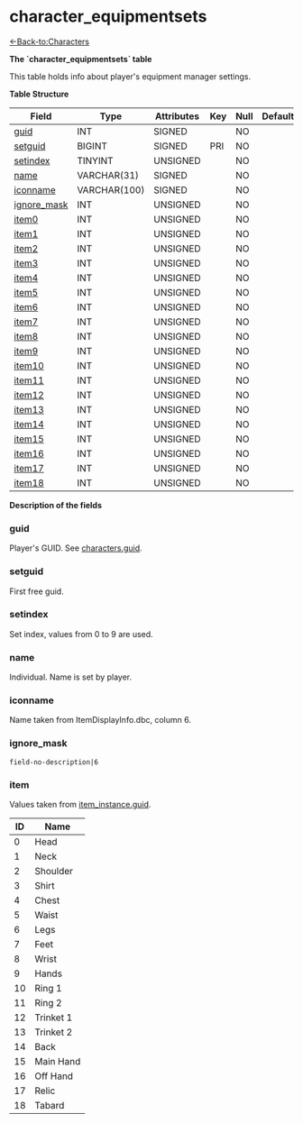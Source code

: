 # character\_equipmentsets

[<-Back-to:Characters](database-characters)

**The \`character\_equipmentsets\` table**

This table holds info about player's equipment manager settings.

**Table Structure**

| Field            | Type         | Attributes | Key | Null | Default | Extra  | Comment |
| ---------------- | ------------ | ---------- | --- | ---- | ------- | ------ | ------- |
| [guid][1]        | INT          | SIGNED     |     | NO   |         | UNIQUE |         |
| [setguid][2]     | BIGINT       | SIGNED     | PRI | NO   |         | UNIQUE |         |
| [setindex][3]    | TINYINT      | UNSIGNED   |     | NO   |         | UNIQUE |         |
| [name][4]        | VARCHAR(31)  | SIGNED     |     | NO   |         |        |         |
| [iconname][5]    | VARCHAR(100) | SIGNED     |     | NO   |         |        |         |
| [ignore_mask][6] | INT          | UNSIGNED   |     | NO   |         |        |         |
| [item0][7]       | INT          | UNSIGNED   |     | NO   |         |        |         |
| [item1][8]       | INT          | UNSIGNED   |     | NO   |         |        |         |
| [item2][9]       | INT          | UNSIGNED   |     | NO   |         |        |         |
| [item3][10]      | INT          | UNSIGNED   |     | NO   |         |        |         |
| [item4][11]      | INT          | UNSIGNED   |     | NO   |         |        |         |
| [item5][12]      | INT          | UNSIGNED   |     | NO   |         |        |         |
| [item6][13]      | INT          | UNSIGNED   |     | NO   |         |        |         |
| [item7][14]      | INT          | UNSIGNED   |     | NO   |         |        |         |
| [item8][15]      | INT          | UNSIGNED   |     | NO   |         |        |         |
| [item9][16]      | INT          | UNSIGNED   |     | NO   |         |        |         |
| [item10][17]     | INT          | UNSIGNED   |     | NO   |         |        |         |
| [item11][18]     | INT          | UNSIGNED   |     | NO   |         |        |         |
| [item12][19]     | INT          | UNSIGNED   |     | NO   |         |        |         |
| [item13][20]     | INT          | UNSIGNED   |     | NO   |         |        |         |
| [item14][21]     | INT          | UNSIGNED   |     | NO   |         |        |         |
| [item15][22]     | INT          | UNSIGNED   |     | NO   |         |        |         |
| [item16][23]     | INT          | UNSIGNED   |     | NO   |         |        |         |
| [item17][24]     | INT          | UNSIGNED   |     | NO   |         |        |         |
| [item18][25]     | INT          | UNSIGNED   |     | NO   |         |        |         |

[1]: #guid
[2]: #setguid
[3]: #setindex
[4]: #name
[5]: #iconname
[6]: #ignoremask
[7]: #item
[8]: #item
[9]: #item
[10]: #item
[11]: #item
[12]: #item
[13]: #item
[14]: #item
[15]: #item
[16]: #item
[17]: #item
[18]: #item
[19]: #item
[20]: #item
[21]: #item
[22]: #item
[23]: #item
[24]: #item
[25]: #item

**Description of the fields**

### guid

Player's GUID. See [characters.guid](characters#guid).

### setguid

First free guid.

### setindex

Set index, values from 0 to 9 are used.

### name

Individual. Name is set by player.

### iconname

Name taken from ItemDisplayInfo.dbc, column 6.

### ignore\_mask

`field-no-description|6`

### item

Values taken from [item\_instance.guid](item-instance#guid).

| ID  | Name      |
| --- | --------- |
| 0   | Head      |
| 1   | Neck      |
| 2   | Shoulder  |
| 3   | Shirt     |
| 4   | Chest     |
| 5   | Waist     |
| 6   | Legs      |
| 7   | Feet      |
| 8   | Wrist     |
| 9   | Hands     |
| 10  | Ring 1    |
| 11  | Ring 2    |
| 12  | Trinket 1 |
| 13  | Trinket 2 |
| 14  | Back      |
| 15  | Main Hand |
| 16  | Off Hand  |
| 17  | Relic     |
| 18  | Tabard    |
